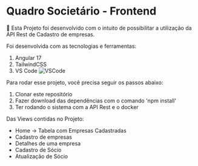 # Quadro Societário - Frontend

🏢 Esta Projeto foi desenvolvido com o intuito de possibilitar a utilização da API Rest de Cadastro de empresas.

Foi desenvolvida com as tecnologias e ferramentas:
1. Angular 17
2. TailwindCSS
3. VS Code ![VSCode](https://img.shields.io/badge/VS_Code-latest-blue?logo=visual-studio-code)

Para rodar esse projeto, você precisa seguir os passos abaixo:
1. Clonar este repositório
2. Fazer download das dependências com o comando 'npm install'
3. Ter rodando o sistema com a API Rest e o docker
   
Das Views contidas no Projeto:
- Home -> Tabela com Empresas Cadastradas
- Cadastro de empresas
- Detalhes de uma empresa
- Cadastro de Sócio
- Atualização de Sócio
